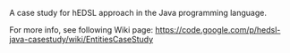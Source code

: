 A case study for hEDSL approach in the Java programming language.

For more info, see following Wiki page: https://code.google.com/p/hedsl-java-casestudy/wiki/EntitiesCaseStudy